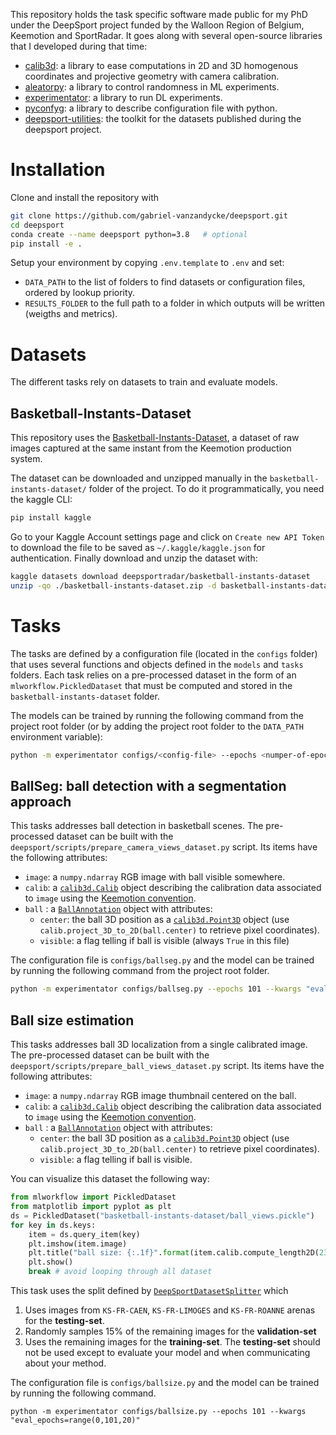 This repository holds the task specific software made public for my PhD under the DeepSport project funded by the Walloon Region of Belgium, Keemotion and SportRadar.
It goes along with several open-source libraries that I developed during that time:
 - [calib3d](https://github.com/ispgroupucl/calib3d): a library to ease computations in 2D and 3D homogenous coordinates and projective geometry with camera calibration.
 - [aleatorpy](https://github.com/gabriel-vanzandycke/pseudo_random): a library to control randomness in ML experiments.
 - [experimentator](https://github.com/gabriel-vanzandycke/experimentator): a library to run DL experiments.
 - [pyconfyg](https://github.com/gabriel-vanzandycke/pyconfyg): a library to describe configuration file with python.
 - [deepsport-utilities](https://gitlab.com/deepsport/deepsport_utilities): the toolkit for the datasets published during the deepsport project.

# Installation
Clone and install the repository with
```bash
git clone https://github.com/gabriel-vanzandycke/deepsport.git
cd deepsport
conda create --name deepsport python=3.8   # optional 
pip install -e .
```

Setup your environment by copying `.env.template` to `.env` and set:
- `DATA_PATH` to the list of folders to find datasets or configuration files, ordered by lookup priority.
- `RESULTS_FOLDER` to the full path to a folder in which outputs will be written (weigths and metrics).

# Datasets

The different tasks rely on datasets to train and evaluate models.

## Basketball-Instants-Dataset

This repository uses the [Basketball-Instants-Dataset](https://www.kaggle.com/datasets/deepsportradar/basketball-instants-dataset), a dataset of raw images captured at the same instant from the Keemotion production system.

The dataset can be downloaded and unzipped manually in the `basketball-instants-dataset/` folder of the project. To do it programmatically, you need the kaggle CLI:

```bash
pip install kaggle
```

Go to your Kaggle Account settings page and click on `Create new API Token` to download the file to be saved as `~/.kaggle/kaggle.json` for authentication. Finally download and unzip the dataset with:

```bash
kaggle datasets download deepsportradar/basketball-instants-dataset
unzip -qo ./basketball-instants-dataset.zip -d basketball-instants-dataset
```

# Tasks

The tasks are defined by a configuration file (located in the `configs` folder) that uses several functions and objects defined in the `models` and `tasks` folders.
Each task relies on a pre-processed dataset in the form of an `mlworkflow.PickledDataset` that must be computed and stored in the `basketball-instants-dataset` folder.

The models can be trained by running the following command from the project root folder (or by adding the project root folder to the `DATA_PATH` environment variable):
```bash
python -m experimentator configs/<config-file> --epochs <numper-of-epochs>
```

## BallSeg: ball detection with a segmentation approach
This tasks addresses ball detection in basketball scenes. The pre-processed dataset can be built with the `deepsport/scripts/prepare_camera_views_dataset.py` script. Its items have the following attributes:
- `image`: a `numpy.ndarray` RGB image with ball visible somewhere.
- `calib`: a [`calib3d.Calib`](https://ispgroupucl.github.io/calib3d/calib3d/calib.html#implementation) object describing the calibration data associated to `image` using the [Keemotion convention](https://gitlab.com/deepsport/deepsport_utilities/-/blob/main/calibration.md#working-with-calibrated-images-captured-by-the-keemotion-system).
- `ball` : a [`BallAnnotation`](https://gitlab.com/deepsport/deepsport_utilities/-/blob/main/deepsport_utilities/ds/instants_dataset/instants_dataset.py#L264) object with attributes:
  - `center`: the ball 3D position as a [`calib3d.Point3D`](https://ispgroupucl.github.io/calib3d/calib3d/points.html) object (use `calib.project_3D_to_2D(ball.center)` to retrieve pixel coordinates).
  - `visible`: a flag telling if ball is visible (always `True` in this file)

The configuration file is `configs/ballseg.py` and the model can be trained by running the following command from the project root folder.
```bash
python -m experimentator configs/ballseg.py --epochs 101 --kwargs "eval_epochs=range(0,101,20)"
```


## Ball size estimation

This tasks addresses ball 3D localization from a single calibrated image. The pre-processed dataset can be built with the `deepsport/scripts/prepare_ball_views_dataset.py` script. Its items have the following attributes:
- `image`: a `numpy.ndarray` RGB image thumbnail centered on the ball.
- `calib`: a [`calib3d.Calib`](https://ispgroupucl.github.io/calib3d/calib3d/calib.html#implementation) object describing the calibration data associated to `image` using the [Keemotion convention](https://gitlab.com/deepsport/deepsport_utilities/-/blob/main/calibration.md#working-with-calibrated-images-captured-by-the-keemotion-system).
- `ball` : a [`BallAnnotation`](https://gitlab.com/deepsport/deepsport_utilities/-/blob/main/deepsport_utilities/ds/instants_dataset/instants_dataset.py#L264) object with attributes:
  - `center`: the ball 3D position as a [`calib3d.Point3D`](https://ispgroupucl.github.io/calib3d/calib3d/points.html) object (use `calib.project_3D_to_2D(ball.center)` to retrieve pixel coordinates).
  - `visible`: a flag telling if ball is visible.

You can visualize this dataset the following way:
```python
from mlworkflow import PickledDataset
from matplotlib import pyplot as plt
ds = PickledDataset("basketball-instants-dataset/ball_views.pickle")
for key in ds.keys:
    item = ds.query_item(key)
    plt.imshow(item.image)
    plt.title("ball size: {:.1f}".format(item.calib.compute_length2D(23, item.ball.center)[0]))
    plt.show()
    break # avoid looping through all dataset
```


This task uses the split defined by [`DeepSportDatasetSplitter`](https://gitlab.com/deepsport/deepsport_utilities/-/blob/main/deepsport_utilities/ds/instants_dataset/dataset_splitters.py#L6) which
1. Uses images from `KS-FR-CAEN`, `KS-FR-LIMOGES` and `KS-FR-ROANNE` arenas for the **testing-set**.
2. Randomly samples 15% of the remaining images for the **validation-set**
3. Uses the remaining images for the **training-set**.
The **testing-set** should not be used except to evaluate your model and when communicating about your method.


The configuration file is `configs/ballsize.py` and the model can be trained by running the following command.
```
python -m experimentator configs/ballsize.py --epochs 101 --kwargs "eval_epochs=range(0,101,20)"
```


